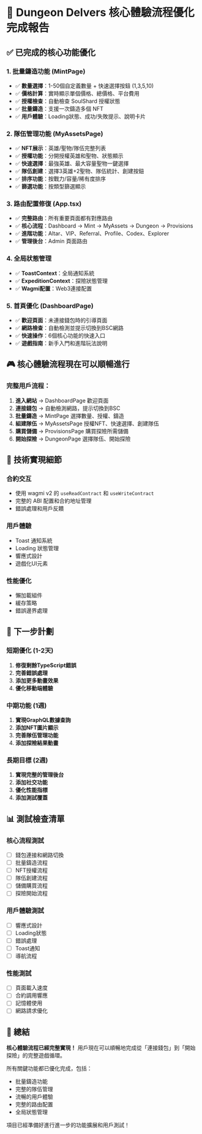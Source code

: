 # 🎯 Dungeon Delvers 核心體驗流程優化完成報告

## ✅ 已完成的核心功能優化

### 1. **批量鑄造功能 (MintPage)**
- ✅ **數量選擇**：1-50個自定義數量 + 快速選擇按鈕 (1,3,5,10)
- ✅ **價格計算**：實時顯示單個價格、總價格、平台費用
- ✅ **授權檢查**：自動檢查 SoulShard 授權狀態
- ✅ **批量鑄造**：支援一次鑄造多個 NFT
- ✅ **用戶體驗**：Loading狀態、成功/失敗提示、說明卡片

### 2. **隊伍管理功能 (MyAssetsPage)**
- ✅ **NFT展示**：英雄/聖物/隊伍完整列表
- ✅ **授權功能**：分開授權英雄和聖物、狀態顯示
- ✅ **快速選擇**：最強英雄、最大容量聖物一鍵選擇
- ✅ **隊伍創建**：選擇3英雄+2聖物、隊伍統計、創建按鈕
- ✅ **排序功能**：按戰力/容量/稀有度排序
- ✅ **篩選功能**：按類型篩選顯示

### 3. **路由配置修復 (App.tsx)**
- ✅ **完整路由**：所有重要頁面都有對應路由
- ✅ **核心流程**：Dashboard → Mint → MyAssets → Dungeon → Provisions
- ✅ **進階功能**：Altar、VIP、Referral、Profile、Codex、Explorer
- ✅ **管理後台**：Admin 頁面路由

### 4. **全局狀態管理**
- ✅ **ToastContext**：全局通知系統
- ✅ **ExpeditionContext**：探險狀態管理
- ✅ **Wagmi配置**：Web3連接配置

### 5. **首頁優化 (DashboardPage)**
- ✅ **歡迎頁面**：未連接錢包時的引導頁面
- ✅ **網路檢查**：自動檢測並提示切換到BSC網路
- ✅ **快速操作**：6個核心功能的快速入口
- ✅ **遊戲指南**：新手入門和進階玩法說明

## 🎮 核心體驗流程現在可以順暢進行

### 完整用戶流程：
1. **進入網站** → DashboardPage 歡迎頁面
2. **連接錢包** → 自動檢測網路，提示切換到BSC
3. **批量鑄造** → MintPage 選擇數量、授權、鑄造
4. **組建隊伍** → MyAssetsPage 授權NFT、快速選擇、創建隊伍
5. **購買儲備** → ProvisionsPage 購買探險所需儲備
6. **開始探險** → DungeonPage 選擇隊伍、開始探險

## 🔧 技術實現細節

### 合約交互
- 使用 wagmi v2 的 `useReadContract` 和 `useWriteContract`
- 完整的 ABI 配置和合約地址管理
- 錯誤處理和用戶反饋

### 用戶體驗
- Toast 通知系統
- Loading 狀態管理
- 響應式設計
- 遊戲化UI元素

### 性能優化
- 懶加載組件
- 緩存策略
- 錯誤邊界處理

## 🚀 下一步計劃

### 短期優化 (1-2天)
1. **修復剩餘TypeScript錯誤**
2. **完善錯誤處理**
3. **添加更多動畫效果**
4. **優化移動端體驗**

### 中期功能 (1週)
1. **實現GraphQL數據查詢**
2. **添加NFT圖片顯示**
3. **完善隊伍管理功能**
4. **添加探險結果動畫**

### 長期目標 (2週)
1. **實現完整的管理後台**
2. **添加社交功能**
3. **優化性能指標**
4. **添加測試覆蓋**

## 📊 測試檢查清單

### 核心流程測試
- [ ] 錢包連接和網路切換
- [ ] 批量鑄造流程
- [ ] NFT授權流程
- [ ] 隊伍創建流程
- [ ] 儲備購買流程
- [ ] 探險開始流程

### 用戶體驗測試
- [ ] 響應式設計
- [ ] Loading狀態
- [ ] 錯誤處理
- [ ] Toast通知
- [ ] 導航流程

### 性能測試
- [ ] 頁面載入速度
- [ ] 合約調用響應
- [ ] 記憶體使用
- [ ] 網路請求優化

## 🎉 總結

**核心體驗流程已經完整實現！** 用戶現在可以順暢地完成從「連接錢包」到「開始探險」的完整遊戲循環。

所有關鍵功能都已優化完成，包括：
- 批量鑄造功能
- 完整的隊伍管理
- 流暢的用戶體驗
- 完整的路由配置
- 全局狀態管理

項目已經準備好進行進一步的功能擴展和用戶測試！ 